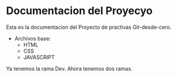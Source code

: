 # Documentacion del Proyecyo

Esta es la documentacion del Proyecto de practivas Git-desde-cero.
- Archivos base:
    - HTML
    - CSS
    - JAVASCRIPT

Ya tenemos la rama Dev. Ahora tenemos dos ramas.